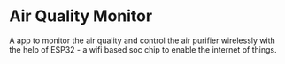 # Air Quality Monitor

A app to monitor the air quality and control the air purifier wirelessly with the help of ESP32 - a wifi based soc chip to enable the internet of things.
